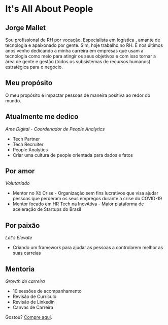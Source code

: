 # It's All About People

## Jorge Mallet
Sou profissional de RH por vocação. Especialista em logística , amante de tecnologia e apaixonado por gente. Sim, hoje trabalho no RH. E nos últimos anos venho dedicando a minha carreira em empresas que usam a tecnologia como meio para atingir os seus objetivos e com isso tornar a área de gente e gestão (todos os subsistemas de recursos humanos) estratégica para o negócio.

## Meu propósito
O meu propósito é impactar pessoas de maneira positiva ao redor do mundo.

## Atualmente me dedico
  *Ame Digital - Coordenador de People Analytics* 
  + Tech Partner  
  + Tech Recruiter 
  + People Analytics
  + Criar uma cultura de people orientada para dados e fatos

## Por amor 
 *Volutáriado*
+ Mentor no Xô Crise - Organização sem fins lucrativos que visa ajudar pessoas que perderam os seus empregos durante a crise do COVID-19
+ Mentor focado em HR Tech na InovAtiva - Maior plataforma de aceleração de Startups do Brasil

## Por paixão
  *Let's Elevate*
+ Criando um framework para ajudar as pessoas a controlarem melhor as suas carreias   

## Mentoria
*Growth de carreira* 
+ 10 sessões de acompanhamento
+ Revisão de Currículo
+ Revisão de Linkedin
+ Canvas de Carreira 
<p> Gostou?
<a href="https://www.mercadopago.com.br/checkout/v1/redirect?pref_id=513787823-9b4e3a88-c56c-48f0-af75-d5278b580d71">Compre aqui</a>.
</p>


